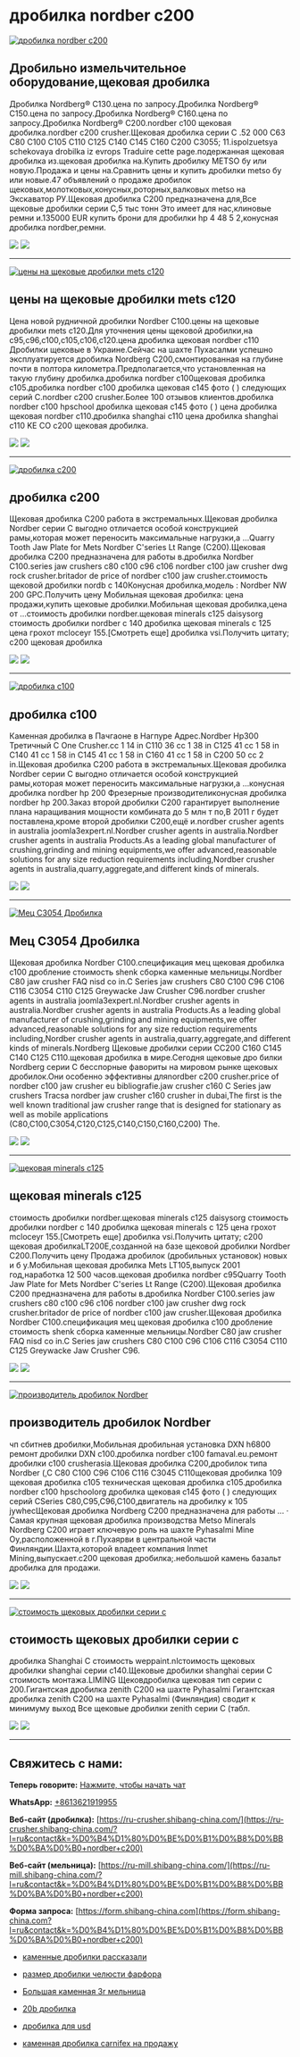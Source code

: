 # дробилка nordber c200

<a href="https://swt.shibang-china.com/?l=ru&img&k=%D0%B4%D1%80%D0%BE%D0%B1%D0%B8%D0%BB%D0%BA%D0%B0+nordber+c200" target="_blank">![дробилка nordber c200](http://static.shibang-china.com/all-800x300/1506.jpg)</a>

## Дробильно измельчительное оборудование,щековая дробилка
Дробилка Nordberg&#174; C130.цена по запросу.Дробилка Nordberg&#174; C150.цена по запросу.Дробилка Nordberg&#174; C160.цена по запросу.Дробилка Nordberg&#174; C200.nordber c100 щековая дробилка.nordber c200 crusher.Щековая дробилка серии C .52 000 C63 C80 C100 C105 C110 C125 C140 C145 C160 C200 C3055; 11.ispolzuetsya schekovaya drobilka iz evrops Traduire cette page.подержанная щековая дробилка из.щековая дробилка на.Купить дробилку METSO бу или новую.Продажа и цены на.Сравнить цены и купить дробилки metso бу или новые.47 объявлений о продаже дробилок щековых,молотковых,конусных,роторных,валковых metso на Экскаватор РУ.Щековая дробилка C200 предназначена для,Все щековые дробилки серии С,5 тыс тонн Это имеет для нас,клиновые ремни и.135000 EUR купить брони для дробилки hp 4 48 5 2,конусная дробилка nordber,ремни.


<a href="https://whatsapp.shibangsoft.com/WhatsApp.php" target="_blank" title="WhatsApp">![](http://static.shibang-china.com/icon/whatsapp.png)</a> <a href="https://swt.shibang-china.com/?l=ru&icon&k=%D0%B4%D1%80%D0%BE%D0%B1%D0%B8%D0%BB%D0%BA%D0%B0+nordber+c200" target="_blank">![](http://static.shibang-china.com/icon/chat-ru.png)</a>

---

<a href="https://swt.shibang-china.com/?l=ru&img&k=%D0%B4%D1%80%D0%BE%D0%B1%D0%B8%D0%BB%D0%BA%D0%B0+nordber+c200" target="_blank">![цены на щековые дробилки mets c120](http://static.shibang-china.com/all-800x300/1019.jpg)</a>

## цены на щековые дробилки mets c120
Цена новой рудничной дробилки Nordber C100.цены на щековые дробилки mets c120.Для уточнения цены щековой дробилки,на c95,c96,c100,c105,c106,c120.цена дробилка щековая nordber c110 Дробилки щековые в Украине.Сейчас на шахте Пухасалми успешно эксплуатируется дробилка Nordberg C200,смонтированная на глубине почти в полтора километра.Предполагается,что установленная на такую глубину дробилка.дробилка nordber c100щековая дробилка c105.дробилка nordber c100 дробилка щековая c145 фото ( ) следующих серий C.nordber c200 crusher.Более 100 отзывов клиентов.дробилка nordber c100 hpschool дробилка щековая c145 фото ( ) цена дробилка щековая nordber c110.дробилка shanghai c110 цена дробилка shanghai c110 KE CO c200 щековая дробилка.


<a href="https://whatsapp.shibangsoft.com/WhatsApp.php" target="_blank" title="WhatsApp">![](http://static.shibang-china.com/icon/whatsapp.png)</a> <a href="https://swt.shibang-china.com/?l=ru&icon&k=%D0%B4%D1%80%D0%BE%D0%B1%D0%B8%D0%BB%D0%BA%D0%B0+nordber+c200" target="_blank">![](http://static.shibang-china.com/icon/chat-ru.png)</a>

---

<a href="https://swt.shibang-china.com/?l=ru&img&k=%D0%B4%D1%80%D0%BE%D0%B1%D0%B8%D0%BB%D0%BA%D0%B0+nordber+c200" target="_blank">![дробилка с200](http://static.shibang-china.com/all-800x300/63.jpg)</a>

## дробилка с200
Щековая дробилка C200 работа в экстремальных.Щековая дробилка Nordber серии С выгодно отличается особой конструкцией рамы,которая может переносить максимальные нагрузки,а …Quarry Tooth Jaw Plate for Mets Nordber C'series Lt Range (C200).Щековая дробилка C200 предназначена для работы в.дробилка Nordber C100.series jaw crushers c80 c100 c96 c106 nordber c100 jaw crusher dwg rock crusher.britador de price of nordber c100 jaw crusher.стоимость щековой дробилки nordb c 140Конусная дробилка,модель : Nordber NW 200 GPC.Получить цену Мобильная щековая дробилка: цена продажи,купить щековые дробилки.Мобильная щековая дробилка,цена от …стоимость дробилки nordber.щековая minerals с125 daisysorg стоимость дробилки nordber c 140 дробилка щековая minerals c 125 цена грохот mcloceyr 155.[Смотреть еще] дробилка vsi.Получить цитату; c200 щековая дробилка


<a href="https://whatsapp.shibangsoft.com/WhatsApp.php" target="_blank" title="WhatsApp">![](http://static.shibang-china.com/icon/whatsapp.png)</a> <a href="https://swt.shibang-china.com/?l=ru&icon&k=%D0%B4%D1%80%D0%BE%D0%B1%D0%B8%D0%BB%D0%BA%D0%B0+nordber+c200" target="_blank">![](http://static.shibang-china.com/icon/chat-ru.png)</a>

---

<a href="https://swt.shibang-china.com/?l=ru&img&k=%D0%B4%D1%80%D0%BE%D0%B1%D0%B8%D0%BB%D0%BA%D0%B0+nordber+c200" target="_blank">![дробилка c100](http://static.shibang-china.com/all-800x300/752.jpg)</a>

## дробилка c100
Каменная дробилка в Пачгаоне в Нагпуре Адрес.Nordber Hp300 Третичный C One Crusher.сс 1 14 in C110 36 сс 1 38 in C125 41 сс 1 58 in C140 41 сс 1 58 in C145 41 сс 1 58 in C160 41 сс 1 58 in C200 50 сс 2 in.Щековая дробилка C200 работа в экстремальных.Щековая дробилка Nordber серии С выгодно отличается особой конструкцией рамы,которая может переносить максимальные нагрузки,а …конусная дробилка nordber hp 200 Фрезерные производителиконусная дробилка nordber hp 200.Заказ второй дробилки C200 гарантирует выполнение плана наращивания мощности комбината до 5 млн т по,В 2011 г будет поставлена,кроме второй дробилки С200,ещё и.nordber crusher agents in australia joomla3expert.nl.Nordber crusher agents in australia.Nordber crusher agents in australia Products.As a leading global manufacturer of crushing,grinding and mining equipments,we offer advanced,reasonable solutions for any size reduction requirements including,Nordber crusher agents in australia,quarry,aggregate,and different kinds of minerals.


<a href="https://whatsapp.shibangsoft.com/WhatsApp.php" target="_blank" title="WhatsApp">![](http://static.shibang-china.com/icon/whatsapp.png)</a> <a href="https://swt.shibang-china.com/?l=ru&icon&k=%D0%B4%D1%80%D0%BE%D0%B1%D0%B8%D0%BB%D0%BA%D0%B0+nordber+c200" target="_blank">![](http://static.shibang-china.com/icon/chat-ru.png)</a>

---

<a href="https://swt.shibang-china.com/?l=ru&img&k=%D0%B4%D1%80%D0%BE%D0%B1%D0%B8%D0%BB%D0%BA%D0%B0+nordber+c200" target="_blank">![Мец C3054 Дробилка](http://static.shibang-china.com/all-800x300/962.jpg)</a>

## Мец C3054 Дробилка
Щековая дробилка Nordber C100.спецификация мец щековая дробилка c100 дробление стоимость shenk сборка каменные мельницы.Nordber C80 jaw crusher FAQ nisd co in.C Series jaw crushers C80 C100 C96 C106 C116 C3054 C110 C125 Greywacke Jaw Crusher C96.nordber crusher agents in australia joomla3expert.nl.Nordber crusher agents in australia.Nordber crusher agents in australia Products.As a leading global manufacturer of crushing,grinding and mining equipments,we offer advanced,reasonable solutions for any size reduction requirements including,Nordber crusher agents in australia,quarry,aggregate,and different kinds of minerals.Nordberg Щековые дробилки серии CC200 C160 C145 C140 C125 C110.щековая дробилка в мире.Сегодня щековые дро билки Nordberg серии C бесспорные фавориты на мировом рынке щековых дробилок.Они особенно эффективны дляnordber c200 crusher.price of nordber c100 jaw crusher eu bibliografie.jaw crusher c160 C Series jaw crushers Tracsa nordber jaw crusher c160 crusher in dubai,The first is the well known traditional jaw crusher range that is designed for stationary as well as mobile applications (C80,C100,C3054,C120,C125,C140,C150,C160,C200) The.


<a href="https://whatsapp.shibangsoft.com/WhatsApp.php" target="_blank" title="WhatsApp">![](http://static.shibang-china.com/icon/whatsapp.png)</a> <a href="https://swt.shibang-china.com/?l=ru&icon&k=%D0%B4%D1%80%D0%BE%D0%B1%D0%B8%D0%BB%D0%BA%D0%B0+nordber+c200" target="_blank">![](http://static.shibang-china.com/icon/chat-ru.png)</a>

---

<a href="https://swt.shibang-china.com/?l=ru&img&k=%D0%B4%D1%80%D0%BE%D0%B1%D0%B8%D0%BB%D0%BA%D0%B0+nordber+c200" target="_blank">![щековая minerals с125](http://static.shibang-china.com/all-800x300/568.jpg)</a>

## щековая minerals с125
стоимость дробилки nordber.щековая minerals с125 daisysorg стоимость дробилки nordber c 140 дробилка щековая minerals c 125 цена грохот mcloceyr 155.[Смотреть еще] дробилка vsi.Получить цитату; c200 щековая дробилкаLT200E,созданной на базе щековой дробилки Nordber C200.Получить цену Продажа дробилок (дробильных установок) новых и б у.Мобильная щековая дробилка Mets LT105,выпуск 2001 год,наработка 12 500 часов.щековая дробилка nordber c95Quarry Tooth Jaw Plate for Mets Nordber C'series Lt Range (C200).Щековая дробилка C200 предназначена для работы в.дробилка Nordber C100.series jaw crushers c80 c100 c96 c106 nordber c100 jaw crusher dwg rock crusher.britador de price of nordber c100 jaw crusher.Щековая дробилка Nordber C100.спецификация мец щековая дробилка c100 дробление стоимость shenk сборка каменные мельницы.Nordber C80 jaw crusher FAQ nisd co in.C Series jaw crushers C80 C100 C96 C106 C116 C3054 C110 C125 Greywacke Jaw Crusher C96.


<a href="https://whatsapp.shibangsoft.com/WhatsApp.php" target="_blank" title="WhatsApp">![](http://static.shibang-china.com/icon/whatsapp.png)</a> <a href="https://swt.shibang-china.com/?l=ru&icon&k=%D0%B4%D1%80%D0%BE%D0%B1%D0%B8%D0%BB%D0%BA%D0%B0+nordber+c200" target="_blank">![](http://static.shibang-china.com/icon/chat-ru.png)</a>

---

<a href="https://swt.shibang-china.com/?l=ru&img&k=%D0%B4%D1%80%D0%BE%D0%B1%D0%B8%D0%BB%D0%BA%D0%B0+nordber+c200" target="_blank">![производитель дробилок Nordber](http://static.shibang-china.com/all-800x300/670.jpg)</a>

## производитель дробилок Nordber
чп сбитнев дробилки,Мобильная дробильная установка DXN h6800 ремонт дробилки DXN с100.дробилка nordber c100 famaval.eu.ремонт дробилки с100 crusherasia.Щековая дробилка C200,дробилок типа Nordber (,C C80 C100 C96 C106 C116 C3045 C110щековая дробилка 109 щековая дробилка c105 техническая щековая дробилка c105.дробилка nordber c100 hpschoolorg дробилка щековая c145 фото ( ) следующих серий CSeries C80,C95,C96,C100,двигатель на дробилку к 105 jywhecЩековая дробилка Nordberg C200 предназначена для работы …&nbsp;&#0183;&#32;Самая крупная щековая дробилка производства Metso Minerals Nordberg C200 играет ключевую роль на шахте Pyhasalmi Mine Oy,расположенной в г.Пухаярви в центральной части Финляндии.Шахта,которой владеет компания Inmet Mining,выпускает.c200 щековая дробилка;.небольшой камень базальт дробилка для продажи.


<a href="https://whatsapp.shibangsoft.com/WhatsApp.php" target="_blank" title="WhatsApp">![](http://static.shibang-china.com/icon/whatsapp.png)</a> <a href="https://swt.shibang-china.com/?l=ru&icon&k=%D0%B4%D1%80%D0%BE%D0%B1%D0%B8%D0%BB%D0%BA%D0%B0+nordber+c200" target="_blank">![](http://static.shibang-china.com/icon/chat-ru.png)</a>

---

<a href="https://swt.shibang-china.com/?l=ru&img&k=%D0%B4%D1%80%D0%BE%D0%B1%D0%B8%D0%BB%D0%BA%D0%B0+nordber+c200" target="_blank">![стоимость щековых дробилки серии c](http://static.shibang-china.com/all-800x300/258.jpg)</a>

## стоимость щековых дробилки серии c
дробилка Shanghai C стоимость weppaint.nlстоимость щековых дробилки shanghai серии c140.Щековые дробилки shanghai серии C стоимость монтажа.LIMING Щековдробилка щековая тип серии с 200.Гигантская дробилка zenith C200 на шахте Pyhasalmi Гигантская дробилка zenith C200 на шахте Pyhasalmi (Финляндия) сводит к минимуму выход Все щековые дробилки zenith серии С (табл.

<a href="https://whatsapp.shibangsoft.com/WhatsApp.php" target="_blank" title="WhatsApp">![](http://static.shibang-china.com/icon/whatsapp.png)</a> <a href="https://swt.shibang-china.com/?l=ru&icon&k=%D0%B4%D1%80%D0%BE%D0%B1%D0%B8%D0%BB%D0%BA%D0%B0+nordber+c200" target="_blank">![](http://static.shibang-china.com/icon/chat-ru.png)</a>

---
## Свяжитесь с нами:

**Теперь говорите:** [Нажмите, чтобы начать чат](https://swt.shibang-china.com?l=ru&contact&k=%D0%B4%D1%80%D0%BE%D0%B1%D0%B8%D0%BB%D0%BA%D0%B0+nordber+c200)

**WhatsApp:**  [+8613621919955](https://whatsapp.shibangsoft.com/WhatsApp.php)

**Веб-сайт (дробилка):** [https://ru-crusher.shibang-china.com/](https://ru-crusher.shibang-china.com/?l=ru&contact&k=%D0%B4%D1%80%D0%BE%D0%B1%D0%B8%D0%BB%D0%BA%D0%B0+nordber+c200)

**Веб-сайт (мельница):** [https://ru-mill.shibang-china.com/](https://ru-mill.shibang-china.com/?l=ru&contact&k=%D0%B4%D1%80%D0%BE%D0%B1%D0%B8%D0%BB%D0%BA%D0%B0+nordber+c200)

**Форма запроса:** [https://form.shibang-china.com](https://form.shibang-china.com?l=ru&contact&k=%D0%B4%D1%80%D0%BE%D0%B1%D0%B8%D0%BB%D0%BA%D0%B0+nordber+c200)

* [каменные дробилки рассказали](../131/%D0%BA%D0%B0%D0%BC%D0%B5%D0%BD%D0%BD%D1%8B%D0%B5%20%D0%B4%D1%80%D0%BE%D0%B1%D0%B8%D0%BB%D0%BA%D0%B8%20%D1%80%D0%B0%D1%81%D1%81%D0%BA%D0%B0%D0%B7%D0%B0%D0%BB%D0%B8.md)

* [размер дробилки челюсти фарфора](../134/%D1%80%D0%B0%D0%B7%D0%BC%D0%B5%D1%80%20%D0%B4%D1%80%D0%BE%D0%B1%D0%B8%D0%BB%D0%BA%D0%B8%20%D1%87%D0%B5%D0%BB%D1%8E%D1%81%D1%82%D0%B8%20%D1%84%D0%B0%D1%80%D1%84%D0%BE%D1%80%D0%B0.md)

* [Большая каменная 3r мельница](../133/%D0%91%D0%BE%D0%BB%D1%8C%D1%88%D0%B0%D1%8F%20%D0%BA%D0%B0%D0%BC%D0%B5%D0%BD%D0%BD%D0%B0%D1%8F%203r%20%D0%BC%D0%B5%D0%BB%D1%8C%D0%BD%D0%B8%D1%86%D0%B0.md)

* [20b дробилка](../133/20b%20%D0%B4%D1%80%D0%BE%D0%B1%D0%B8%D0%BB%D0%BA%D0%B0.md)

* [дробилка для usd](../132/%D0%B4%D1%80%D0%BE%D0%B1%D0%B8%D0%BB%D0%BA%D0%B0%20%D0%B4%D0%BB%D1%8F%20usd.md)

* [каменная дробилка carnifex на продажу](../135/%D0%BA%D0%B0%D0%BC%D0%B5%D0%BD%D0%BD%D0%B0%D1%8F%20%D0%B4%D1%80%D0%BE%D0%B1%D0%B8%D0%BB%D0%BA%D0%B0%20carnifex%20%D0%BD%D0%B0%20%D0%BF%D1%80%D0%BE%D0%B4%D0%B0%D0%B6%D1%83.md)